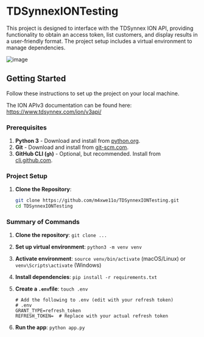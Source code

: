 # TDSynnexIONTesting

This project is designed to interface with the TDSynnex ION API, providing functionality to obtain an access token, list customers, and display results in a user-friendly format. The project setup includes a virtual environment to manage dependencies.

![image](https://github.com/user-attachments/assets/8a17bda0-6602-41ac-8345-8a25f288dbdc)


## Getting Started

Follow these instructions to set up the project on your local machine.

The ION APIv3 documentation can be found here: https://www.tdsynnex.com/ion/v3api/ 

### Prerequisites

1. **Python 3** - Download and install from [python.org](https://www.python.org/).
2. **Git** - Download and install from [git-scm.com](https://git-scm.com/).
3. **GitHub CLI (`gh`)** - Optional, but recommended. Install from [cli.github.com](https://cli.github.com/).

### Project Setup

1. **Clone the Repository**:

   ```bash
   git clone https://github.com/m4xwe11o/TDSynnexIONTesting.git
   cd TDSynnexIONTesting

### Summary of Commands

1. **Clone the repository**: `git clone ...`
2. **Set up virtual environment**: `python3 -m venv venv`
3. **Activate environment**: `source venv/bin/activate` (macOS/Linux) or `venv\Scripts\activate` (Windows)
4. **Install dependencies**: `pip install -r requirements.txt`
5. **Create a `.env`file**: `touch .env`
   
   ```
   # Add the following to .env (edit with your refresh token)
   # .env
   GRANT_TYPE=refresh_token
   REFRESH_TOKEN=  # Replace with your actual refresh token
   ```
6. **Run the app**: `python app.py`


